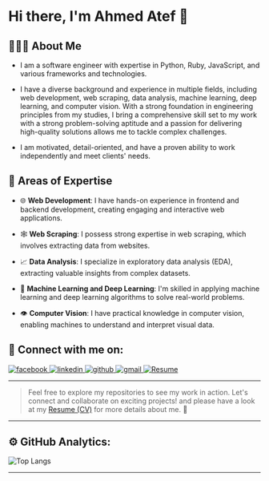 # Hi there, I'm Ahmed Atef 👋 



<!-- <div style="display:flex; justify-content: space-between; flex-wrap: no-wrap"> -->
<!-- <div style="display:flex; justify-content: flex-start; flex-wrap: no-wrap"> -->
    
<!-- <div hidden>
    <img align="right" src="https://media.tenor.com/images/334cf1e2aa89a90a274f5a4040d1a6ec/tenor.gif" alt="">
</div> -->
    
<!-- <div> -->

<!-- <div hidden>
![profile](https://gpvc.arturio.dev/ahmedatef1610)
![profile](https://komarev.com/ghpvc/?username=ahmedatef1610&style=flat&label=views)
</div> -->


## 👨🏻‍💻 About Me

- I am a software engineer with expertise in Python, Ruby, JavaScript, and various frameworks and technologies. 

- I have a diverse background and experience in multiple fields, including web development, web scraping, data analysis, machine learning, deep learning, and computer vision. With a strong foundation in engineering principles from my studies, I bring a comprehensive skill set to my work with a strong problem-solving aptitude and a passion for delivering high-quality solutions allows me to tackle complex challenges. 

- I am motivated, detail-oriented, and have a proven ability to work independently and meet clients' needs.

## 🎯 Areas of Expertise

- 🌐 **Web Development**: I have hands-on experience in frontend and backend development, creating engaging and interactive web applications.

- 🕸️ **Web Scraping**: I possess strong expertise in web scraping, which involves extracting data from websites. 

- 📈 **Data Analysis**: I specialize in exploratory data analysis (EDA), extracting valuable insights from complex datasets.

- 🤖 **Machine Learning and Deep Learning**: I'm skilled in applying machine learning and deep learning algorithms to solve real-world problems.

- 👁️ **Computer Vision**: I have practical knowledge in computer vision, enabling machines to understand and interpret visual data.





## 🤝 Connect with me on:

[
![facebook](https://img.shields.io/badge/ahmed%20atef-blue?style=flat&logo=facebook&logoColor=white&logoWidth=20)
][facebook]
[
![linkedin](https://img.shields.io/badge/ahmedatef1610-0A66C2?style=flat&logo=linkedin&logoColor=white&logoWidth=20)
][linkedin]
[
![github](https://img.shields.io/badge/ahmedatef1610-333333?style=flat&logo=github&logoColor=white&logoWidth=20)
][github]
[
![gmail](https://img.shields.io/badge/ahmedatef1610@gmail.com-ff0000?style=flat&logo=gmail&logoColor=white&logoWidth=20)
][gmail]
[
![Resume](<https://img.shields.io/badge/Resume%20(CV)-00f?style=flat&logo=Files&logoColor=white&logoWidth=20>)
][Resume]
<!-- [
    ![website](https://img.shields.io/badge/Website-ff8800?style=flat&logo=google-chrome&logoColor=white&logoWidth=20)
][website] -->


---

> Feel free to explore my repositories to see my work in action. Let's connect and collaborate on exciting projects! and please have a look at my [Resume (CV)][Resume] for more details about me. 📄

---


<!-- </div>

</div> -->

<!-- --- -->

## ⚙️ GitHub Analytics:

<!-- ![github stats](https://github-readme-stats.vercel.app/api?username=ahmedatef1610&show_icons=true&hide_border=false&count_private=true&icon_color=ffff00&title_color=ffff00&text_color=dddddd&bg_color=22272E) -->

![Top Langs](https://github-readme-stats.vercel.app/api/top-langs/?username=ahmedatef1610&layout=compact&langs_count=8&hide_border=false&title_color=ffff00&text_color=dddddd&bg_color=22272E) 

<!-- <div align="center">
<img src="https://github-readme-stats.vercel.app/api/top-langs/?username=ahmedatef1610&layout=compact&langs_count=8&hide_border=false&title_color=ffff00&text_color=dddddd&bg_color=22272E" />
</div> -->

<!-- <div align="center">
    <img height="150px" src="https://github-readme-stats.vercel.app/api?username=ahmedatef1610&show_icons=true&hide_border=false&count_private=true&icon_color=ffff00&title_color=ffff00&text_color=dddddd&bg_color=22272E" />
    <img height="150px" src="https://github-readme-stats.vercel.app/api/top-langs/?username=ahmedatef1610&layout=compact&langs_count=8&hide_border=false&title_color=ffff00&text_color=dddddd&bg_color=22272E" />
</div> -->



---

<!-- variables start -->

[website]: https://aae-tech.com/
[facebook]: https://www.facebook.com/ahmed.atef.elshazly/
[github]: https://github.com/ahmedatef1610
[gmail]: mailto:ahmedatef1610@gmail.com
[linkedin]: https://www.linkedin.com/in/ahmedatef1610/
[Resume]: https://drive.google.com/file/d/1llB8wgkVaUyZCaG9JC48wcw6OHi1OYWy/view?usp=sharing

<!-- variables end -->


<div hidden width="0" height="0" style="display:none;">
<img src="https://gpvc.arturio.dev/ahmedatef1610" alt="profile" width="0" height="0" hidden style="display:none;">
<img src="https://komarev.com/ghpvc/?username=ahmedatef1610&style=flat&label=views" alt="profile" width="0" height="0" hidden style="display:none;">
</div>
